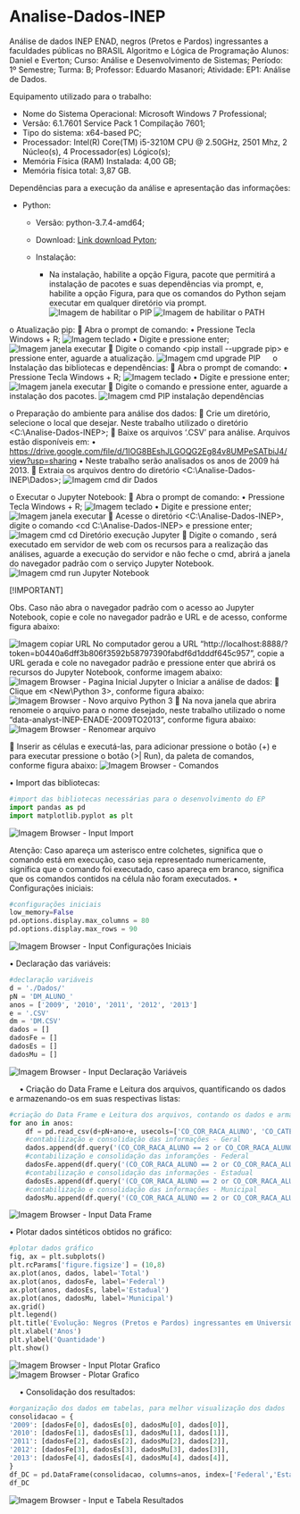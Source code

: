 # Analise-Dados-INEP
Análise de dados INEP ENAD, negros (Pretos e Pardos) ingressantes a faculdades públicas no BRASIL
Algoritmo e Lógica de Programação
Alunos: Daniel e Everton;
Curso: Análise e Desenvolvimento de Sistemas;
Período: 1º Semestre;
Turma: B;
Professor: Eduardo Masanori;
Atividade: EP1: Análise de Dados.

Equipamento utilizado para o trabalho:
-	Nome do Sistema Operacional: Microsoft Windows 7 Professional;
-	Versão: 6.1.7601 Service Pack 1 Compilação 7601;
-	Tipo do sistema: x64-based PC;
-	Processador: Intel(R) Core(TM) i5-3210M CPU @ 2.50GHz, 2501 Mhz, 2 Núcleo(s), 4 Processador(es) Lógico(s);
-	Memória Física (RAM) Instalada: 4,00 GB;
-	Memória física total: 3,87 GB.

Dependências para a execução da análise e apresentação das informações:
  -	Python:
    - Versão: python-3.7.4-amd64;
    - Download: [Link download Pyton](https://www.python.org/downloads/);
    - Instalação:
    
      -	Na instalação, habilite a opção <pip> Figura, pacote que permitirá a instalação de pacotes e suas dependências via prompt, e, habilite a opção <Add python to environment variables> Figura, para que os comandos do Python sejam executar em qualquer diretório via prompt.
  ![Imagem de habilitar o PIP](/imagens/python_pip.png)
  ![Imagem de habilitar o PATH](/imagens/python_environment.PNG)
 
o	Atualização pip:
	Abra o prompt de comando:
•	Pressione Tecla Windows + R;
 ![Imagem teclado](/imagens/teclado.PNG)
•	Digite <cmd> e pressione enter;
 ![Imagem janela executar](/imagens/executar.PNG)
	Digite o comando <pip install --upgrade pip> e pressione enter, aguarde a atualização.
 ![Imagem cmd upgrade PIP](/imagens/cmd_upgrade_pip.PNG)
 
o	Instalação das bibliotecas e dependências:
	Abra o prompt de comando:
•	Pressione Tecla Windows + R;
 ![Imagem teclado](/imagens/teclado.PNG)
•	Digite <cmd> e pressione enter;
 ![Imagem janela executar](/imagens/executar.PNG)
	Digite o comando <pip install requests beautifulsoup4 spotipy pdfminer3k selenium twitter wbdata pandas matplotlib lxml tweepy uber-rides xlrd PyPDF2 pytrends seaborn numpy ipython jupyter twitter-scraper markovify folium> e pressione enter, aguarde a instalação dos pacotes.
 ![Imagem cmd PIP instalação dependências](/imagens/cmd_install_dependencias.PNG)

o	Preparação do ambiente para análise dos dados:
	Crie um diretório, selecione o local que desejar. Neste trabalho utilizado o diretório <C:\Analise-Dados-INEP>;
	Baixe os arquivos ‘.CSV’ para análise. Arquivos estão disponíveis em:
•	https://drive.google.com/file/d/1IOG8BEshJLGOQG2Eg84v8UMPeSATbiJ4/view?usp=sharing
•	Neste trabalho serão analisados os anos de 2009 há 2013.
	Extraia os arquivos dentro do diretório <C:\Analise-Dados-INEP\Dados\>;
  ![Imagem cmd dir Dados](/imagens/cmd_dir_dados.PNG)


o	Executar o Jupyter Notebook:
	Abra o prompt de comando:
•	Pressione Tecla Windows + R;
 ![Imagem teclado](/imagens/teclado.PNG)
•	Digite <cmd> e pressione enter;
 ![Imagem janela executar](/imagens/executar.PNG)
	Acesse o diretório <C:\Analise-Dados-INEP\>, digite o comando <cd C:\Analise-Dados-INEP> e pressione enter;
 ![Imagem cmd cd Diretório execução Jupyter](/imagens/cmd_cd_Analise-Dados-INEP.PNG)
	Digite o comando <jupyter notebook>, será executado em servidor de web com os recursos para a realização das análises, aguarde a execução do servidor e não feche o cmd, abrirá a janela do navegador padrão com o serviço Jupyter Notebook.
 ![Imagem cmd run Jupyter Notebook](/imagens/cmd_run_Jupyter-Notebook.PNG)
  
[!IMPORTANT]

Obs. Caso não abra o navegador padrão com o acesso ao Jupyter Notebook, copie e cole no navegador padrão e URL e de acesso, conforme figura abaixo:
  
 ![Imagem copiar URL](/imagens/cmd_cp_URL.PNG)
No computador gerou a URL “http://localhost:8888/?token=b0440a6dff3b806f3592b58797390fabdf6d1dddf645c957”, copie a URL gerada e cole no navegador padrão e pressione enter que abrirá os recursos do Jupyter Notebook, conforme imagem abaixo:
 ![Imagem Browser - Pagina Inicial Jupyter](/imagens/browser_home-Jupyter.png)
o	Iniciar a análise de dados:
	Clique em <New\Python 3>, conforme figura abaixo:
 ![Imagem Browser - Novo arquivo Python 3](/imagens/browser_new-Python-3.png)
	Na nova janela que abrira renomeie o arquivo para o nome desejado, neste trabalho utilizado o nome “data-analyst-INEP-ENADE-2009TO2013”, conforme figura abaixo:
 ![Imagem Browser - Renomear arquivo](/imagens/browser_rename-Project.png)
 

	Inserir as células e executá-las, para adicionar pressione o botão (+) e para executar pressione o botão (>| Run), da paleta de comandos, conforme figura abaixo:
 ![Imagem Browser - Comandos](/imagens/browser_add-run.PNG)
 
•	Import das bibliotecas:
```python
#import das bibliotecas necessárias para o desenvolvimento do EP
import pandas as pd
import matplotlib.pyplot as plt
```
 ![Imagem Browser - Input Import](/imagens/browser_input-import.PNG)
 
Atenção: Caso apareça um asterisco entre colchetes, significa que o comando está em execução, caso seja representado numericamente, significa que o comando foi executado, caso apareça em branco, significa que os comandos contidos na célula não foram executados.
•	Configurações iniciais:
```python
#configurações iniciais
low_memory=False
pd.options.display.max_columns = 80
pd.options.display.max_rows = 90
```
![Imagem Browser - Input Configurações Iniciais](/imagens/browser_input-config-iniciais.png)

 


•	Declaração das variáveis:
```python
#declaração variáveis
d = './Dados/'
pN = 'DM_ALUNO_' 
anos = ['2009', '2010', '2011', '2012', '2013'] 
e = '.CSV'
dm = 'DM.CSV'
dados = []
dadosFe = []
dadosEs = []
dadosMu = []
```

![Imagem Browser - Input Declaração Variáveis](/imagens/browser_input-variaveis.png)
 
 
•	Criação do Data Frame e Leitura dos arquivos, quantificando os dados e armazenando-os em suas respectivas listas:
```python
#criação do Data Frame e Leitura dos arquivos, contando os dados e armazená-los nas respectivas listas
for ano in anos:
    df = pd.read_csv(d+pN+ano+e, usecols=['CO_COR_RACA_ALUNO', 'CO_CATEGORIA_ADMINISTRATIVA'], delimiter = '|', encoding = 'iso-8859-1')
    #contabilização e consolidação das informações - Geral
    dados.append(df.query('(CO_COR_RACA_ALUNO == 2 or CO_COR_RACA_ALUNO == 3) and (CO_CATEGORIA_ADMINISTRATIVA == 1 | CO_CATEGORIA_ADMINISTRATIVA == 2 | CO_CATEGORIA_ADMINISTRATIVA == 3)')['CO_COR_RACA_ALUNO'].count()) 
    #contabilização e consolidação das inforamções - Federal
    dadosFe.append(df.query('(CO_COR_RACA_ALUNO == 2 or CO_COR_RACA_ALUNO == 3) and (CO_CATEGORIA_ADMINISTRATIVA == 1)')['CO_COR_RACA_ALUNO'].count()) 
    #contabilização e consolidação das informações - Estadual
    dadosEs.append(df.query('(CO_COR_RACA_ALUNO == 2 or CO_COR_RACA_ALUNO == 3) and (CO_CATEGORIA_ADMINISTRATIVA == 2)')['CO_COR_RACA_ALUNO'].count()) 
    #contabilização e consolidação das informações - Municipal
    dadosMu.append(df.query('(CO_COR_RACA_ALUNO == 2 or CO_COR_RACA_ALUNO == 3) and (CO_CATEGORIA_ADMINISTRATIVA == 3)')['CO_COR_RACA_ALUNO'].count())
```


 ![Imagem Browser - Input Data Frame](/imagens/browser_input-dataframe.png)
 

•	Plotar dados sintéticos obtidos no gráfico:
```python
#plotar dados gráfico
fig, ax = plt.subplots()
plt.rcParams['figure.figsize'] = (10,8)
ax.plot(anos, dados, label='Total')
ax.plot(anos, dadosFe, label='Federal')
ax.plot(anos, dadosEs, label='Estadual')
ax.plot(anos, dadosMu, label='Municipal')
ax.grid()
plt.legend()
plt.title('Evolução: Negros (Pretos e Pardos) ingressantes em Universidades Públicas')
plt.xlabel('Anos')
plt.ylabel('Quantidade')
plt.show()
```


 ![Imagem Browser - Input Plotar Grafico](/imagens/browser_input-plotargraficos.png)
 ![Imagem Browser - Plotar Grafico](/imagens/browser_graficos.png)
 
 
•	Consolidação dos resultados:
```python
#organização dos dados em tabelas, para melhor visualização dos dados
consolidacao = {
'2009': [dadosFe[0], dadosEs[0], dadosMu[0], dados[0]],
'2010': [dadosFe[1], dadosEs[1], dadosMu[1], dados[1]],
'2011': [dadosFe[2], dadosEs[2], dadosMu[2], dados[2]],
'2012': [dadosFe[3], dadosEs[3], dadosMu[3], dados[3]],
'2013': [dadosFe[4], dadosEs[4], dadosMu[4], dados[4]],
}
df_DC = pd.DataFrame(consolidacao, columns=anos, index=['Federal','Estadual','Municipal','Total'])
df_DC
```
 ![Imagem Browser - Input e Tabela Resultados](/imagens/browser_input-tabela_resultados.png)


